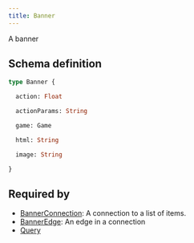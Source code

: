 ```yaml
---
title: Banner
---
```


A banner

## Schema definition
```graphql
type Banner {

  action: Float 

  actionParams: String 

  game: Game 

  html: String 

  image: String 

}
```

## Required by
* [BannerConnection](graphql/schema/bannerconnection.md): A connection to a list of items.
* [BannerEdge](graphql/schema/banneredge.md): An edge in a connection
* [Query](graphql/schema/query.md)
